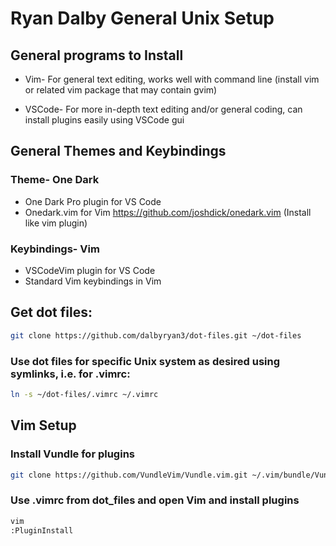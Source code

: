 # Ryan Dalby General Unix Setup

## General programs to Install
* Vim- For general text editing, works well with command line (install vim or related vim package that may contain gvim)

* VSCode- For more in-depth text editing and/or general coding, can install plugins easily using VSCode gui

## General Themes and Keybindings
### Theme- One Dark
* One Dark Pro plugin for VS Code
* Onedark.vim for Vim https://github.com/joshdick/onedark.vim (Install like vim plugin)
### Keybindings- Vim 
* VSCodeVim plugin for VS Code
* Standard Vim keybindings in Vim

## Get dot files:
```bash
git clone https://github.com/dalbyryan3/dot-files.git ~/dot-files
```

### Use dot files for specific Unix system as desired using symlinks, i.e. for .vimrc:
```bash
ln -s ~/dot-files/.vimrc ~/.vimrc 
```

## Vim Setup
### Install Vundle for plugins
```bash
git clone https://github.com/VundleVim/Vundle.vim.git ~/.vim/bundle/Vundle.vim
```

### Use .vimrc from dot_files and open Vim and install plugins
```bash
vim
:PluginInstall
```


